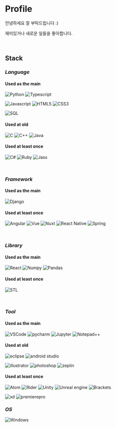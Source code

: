 # **Profile**

안녕하세요 잘 부탁드립니다 :)

재미있거나 새로운 일들을 좋아합니다.

<br/>

## **Stack**
### *Language*
#### Used as the main
![Python](https://img.shields.io/badge/python-000000?style=for-the-badge&logo=python)
![Typescript](https://img.shields.io/badge/Typescript-000000?style=for-the-badge&logo=typescript)

![Javascript](https://img.shields.io/badge/Javascript-000000?style=for-the-badge&logo=javascript)
![HTML5](https://img.shields.io/badge/HTML5-000000?style=for-the-badge&logo=html5)
![CSS3](https://img.shields.io/badge/CSS-000000?style=for-the-badge&logo=css3)

![SQL](https://img.shields.io/badge/SQL-000000?style=for-the-badge&logo=oracle)

#### Used at old
![C](https://img.shields.io/badge/C-000000?style=for-the-badge&logo=c)
![C++](https://img.shields.io/badge/C++-000000?style=for-the-badge&logo=cplusplus)
![Java](https://img.shields.io/badge/Java-000000?style=for-the-badge&logo=openjdk)

#### Used at least once
![C#](https://img.shields.io/badge/C_Sharp-000000?style=for-the-badge&logo=csharp)
![Ruby](https://img.shields.io/badge/Ruby-000000?style=for-the-badge&logo=ruby)
![Jass](https://img.shields.io/badge/Jass-000000?style=for-the-badge)

<br/>

### *Framework*
#### Used as the main
![Django](https://img.shields.io/badge/Django-000000?style=for-the-badge&logo=django)
#### Used at least once
![Angular](https://img.shields.io/badge/Angular-000000?style=for-the-badge&logo=angular)
![Vue](https://img.shields.io/badge/Vue-000000?style=for-the-badge&logo=vuedotjs)
![Nuxt](https://img.shields.io/badge/Nuxt-000000?style=for-the-badge&logo=nuxtdotjs)
![React Native](https://img.shields.io/badge/React_Native-000000?style=for-the-badge&logo=react)
![Spring](https://img.shields.io/badge/Spring-000000?style=for-the-badge&logo=spring)

<br/>

### *Library*
#### Used as the main
![React](https://img.shields.io/badge/React-000000?style=for-the-badge&logo=react)
![Numpy](https://img.shields.io/badge/Numpy-000000?style=for-the-badge&logo=numpy)
![Pandas](https://img.shields.io/badge/Pandas-000000?style=for-the-badge&logo=pandas)
#### Used at least once
![STL](https://img.shields.io/badge/C++_STL-000000?style=for-the-badge)

<br/>

### *Tool*
#### Used as the main
![VSCode](https://img.shields.io/badge/VSCode-000000?style=for-the-badge&logo=visualstudio)
![pycharm](https://img.shields.io/badge/Pycharm-000000?style=for-the-badge&logo=pycharm)
![Jupyter](https://img.shields.io/badge/Jupyter_notebook-000000?style=for-the-badge&logo=jupyter)
![Notepad++](https://img.shields.io/badge/Notepad++-000000?style=for-the-badge&logo=notepadplusplus)

#### Used at old
![eclipse](https://img.shields.io/badge/eclipse-000000?style=for-the-badge&logo=eclipse)
![android studio](https://img.shields.io/badge/android_studio-000000?style=for-the-badge&logo=androidstudio)

![illustrator](https://img.shields.io/badge/illustrator-000000?style=for-the-badge&logo=adobeillustrator)
![photoshop](https://img.shields.io/badge/photoshop-000000?style=for-the-badge&logo=adobephotoshop)
![zeplin](https://img.shields.io/badge/zeplin-000000?style=for-the-badge)


#### Used at least once
![Atom](https://img.shields.io/badge/Atom-000000?style=for-the-badge&logo=atom)
![Rider](https://img.shields.io/badge/Rider-000000?style=for-the-badge&logo=rider)
![Unity](https://img.shields.io/badge/Unity-000000?style=for-the-badge&logo=unity)
![Unreal engine](https://img.shields.io/badge/unreal_engine-000000?style=for-the-badge&logo=unrealengine)
![Brackets](https://img.shields.io/badge/Brackets-000000?style=for-the-badge)

![xd](https://img.shields.io/badge/xd-000000?style=for-the-badge&logo=adobexd)
![premierepro](https://img.shields.io/badge/premiere_pro-000000?style=for-the-badge&logo=adobepremierepro)

### *OS*
![Windows](https://img.shields.io/badge/Windows-000000?style=for-the-badge&logo=Windows)